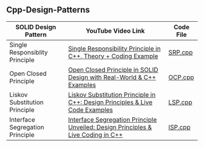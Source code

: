 ## Cpp-Design-Patterns


| SOLID Design Pattern            | YouTube Video Link                                                                                                       | Code File                                                                                                       |
|---------------------------------|--------------------------------------------------------------------------------------------------------------------------|-----------------------------------------------------------------------------------------------------------------|
| Single Responsiblity Principle  | [Single Responsibility Principle in C++, Theory + Coding Example](https://youtu.be/ONdbsZ2L3KA?si=FpSO1Pt4lrEfjeYh)      | [SRP.cpp](DesignPatterns/SOLID-Design-Principle/SingleResponsibilityPrinciple.cpp/)                             |                                               
| Open Closed Principle           | [Open Closed Principle in SOLID Design with Real-World & C++ Examples](https://youtu.be/oypR1r476Oc?si=xHD_cMGvMyLY5nnv) | [OCP.cpp](DesignPatterns/SOLID-Design-Principle/OpenClosedPrinciple.cpp/)                                       | 
| Liskov Substitution Principle   | [Liskov Substitution Principle in C++: Design Principles & Live Code Examples](https://youtu.be/SX_rCDTztHA) | [LSP.cpp](DesignPatterns/SOLID-Design-Principle/LiskovSubstitutionPrinciple/LiskovSubstitutionPrinciple.cpp/)   | 
| Interface Segregation Principle | [Interface Segregation Principle Unveiled: Design Principles & Live Coding in C++](https://youtu.be/uV80vnbbkBc) | [ISP.cpp](DesignPatterns/SOLID-Design-Principle/InterfaceSegregationPrinciple/InterfaceSegregationPrinciple.cpp/) | 

